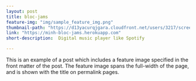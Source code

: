 ```yaml
---
layout: post
title: bloc-jams
feature-img: "img/sample_feature_img.png"
thumbnail-path: "https://d13yacurqjgara.cloudfront.net/users/3217/screenshots/2030966/blocjams_1x.png"
link: "https://minh-bloc-jams.herokuapp.com"
short-description:  Digital music player like Spotify

---
```

This is an example of a post which includes a feature image specified in the front matter of the post. The feature image spans the full-width of the page, and is shown with the title on permalink pages.
